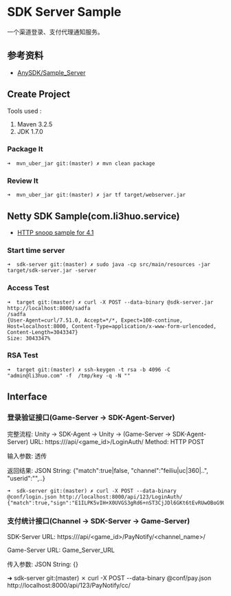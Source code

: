 # SDK Server Sample

一个渠道登录、支付代理通知服务。

## 参考资料
* [AnySDK/Sample_Server
](https://github.com/AnySDK/Sample_Server/tree/master/ServerDemo_Java)

## Create Project

Tools used :

1. Maven 3.2.5
1. JDK 1.7.0


### Package It
	➜  mvn_uber_jar git:(master) ✗ mvn clean package

### Review It
	➜  mvn_uber_jar git:(master) ✗ jar tf target/webserver.jar

## Netty SDK Sample(com.li3huo.service)
* [HTTP snoop sample for 4.1](https://github.com/netty/netty/tree/4.1/example/src/main/java/io/netty/example/http/snoop)

### Start time server

	➜  sdk-server git:(master) ✗ sudo java -cp src/main/resources -jar target/sdk-server.jar -server

### Access Test

	➜  target git:(master) ✗ curl -X POST --data-binary @sdk-server.jar http://localhost:8000/sadfa
	/sadfa
	{User-Agent=curl/7.51.0, Accept=*/*, Expect=100-continue, Host=localhost:8000, Content-Type=application/x-www-form-urlencoded, Content-Length=3043347}
	Size: 3043347%

### RSA Test

	➜  target git:(master) ✗ ssh-keygen -t rsa -b 4096 -C "admin@li3huo.com" -f  /tmp/key -q -N ""

## Interface

### 登录验证接口(Game-Server -> SDK-Agent-Server)
完整流程: Unity -> SDK-Agent -> Unity -> (Game-Server -> SDK-Agent-Server)
URL: https://<url>/api/<game_id>/LoginAuth/
Method: HTTP POST

输入参数: 透传

返回结果: JSON String: {"match":true|false, "channel":"feiliu|uc|360|..", "userid":"<channel user id>",..}


	➜  sdk-server git:(master) ✗ curl -X POST --data-binary @conf/login.json http://localhost:8000/api/123/LoginAuth/
	{"match":true,"sign":"E1ILPK5vIH+X0UVGS3gRd6+nST3CjJDl6GKt6tEvRUwOBoG9UHo3t9ESQVvKhnISa0dDEFaX6TOkLjhvR3hzUD2zqgA5UlBHqJ9Jys9mLNN5TBt9C25XkQpQ8mrvOvRcA7zyYwzbSdJiCz4zda4zoknehWWLQjI2ZovqOwGJgoXxiOCywUmm1Zu3RJ4kYKboBifPRA1u+KTJ/hSCaawTPFTv3MwUvmM8WAjpy9VRuXEpK137ADM/69Y1Jna8p9SqoUE/sB2jVvWsgj9+4sWCWfiH08IaKuc8gkCjl0zvwGUeDDOYVZP/RH7HlrRSliOc0kM3HfshjGAVaftVZWG6Kg==","timestamp":"1489051858","userId":"1067335"}% 

### 支付统计接口(Channel -> SDK-Server -> Game-Server)
SDK-Server URL: https://<url>/api/<game_id>/PayNotify/<channel_name>/

Game-Server URL: Game_Server_URL

传入参数: JSON String: {}

➜  sdk-server git:(master) ✗ curl -X POST --data-binary @conf/pay.json http://localhost:8000/api/123/PayNotify/cc/

